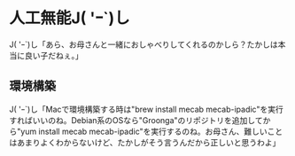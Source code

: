 # 人工無能J( 'ｰ`)し
J( 'ｰ`)し「あら、お母さんと一緒におしゃべりしてくれるのかしら？たかしは本当に良い子だねぇ。」

## 環境構築
J( 'ｰ`)し「Macで環境構築する時は"brew install mecab mecab-ipadic"を実行すればいいのね。Debian系のOSなら"Groonga"のリポジトリを追加してから"yum install mecab mecab-ipadic"を実行するのね。お母さん、難しいことはあまりよくわからないけど、たかしがそう言うんだから正しいと思うわよ」
